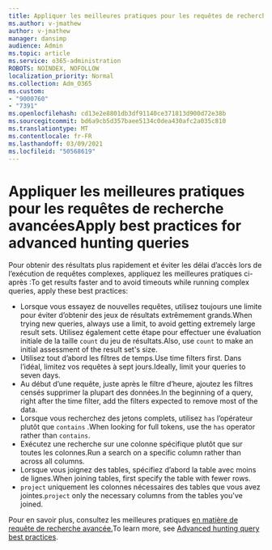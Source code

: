 ```yaml
---
title: Appliquer les meilleures pratiques pour les requêtes de recherche avancées
ms.author: v-jmathew
author: v-jmathew
manager: dansimp
audience: Admin
ms.topic: article
ms.service: o365-administration
ROBOTS: NOINDEX, NOFOLLOW
localization_priority: Normal
ms.collection: Adm_O365
ms.custom:
- "9000760"
- "7391"
ms.openlocfilehash: cd13e2e8801db3df91140ce371813d900d72e38b
ms.sourcegitcommit: bd6a9cb5d357baee5134c0dea430afc2a035c810
ms.translationtype: MT
ms.contentlocale: fr-FR
ms.lasthandoff: 03/09/2021
ms.locfileid: "50568619"
---
```

# <a name="apply-best-practices-for-advanced-hunting-queries"></a><span data-ttu-id="e2e7d-102">Appliquer les meilleures pratiques pour les requêtes de recherche avancées</span><span class="sxs-lookup"><span data-stu-id="e2e7d-102">Apply best practices for advanced hunting queries</span></span>

<span data-ttu-id="e2e7d-103">Pour obtenir des résultats plus rapidement et éviter les délai d’accès lors de l’exécution de requêtes complexes, appliquez les meilleures pratiques ci-après :</span><span class="sxs-lookup"><span data-stu-id="e2e7d-103">To get results faster and to avoid timeouts while running complex queries, apply these best practices:</span></span>

- <span data-ttu-id="e2e7d-104">Lorsque vous essayez de nouvelles requêtes, utilisez toujours une limite pour éviter d’obtenir des jeux de résultats extrêmement grands.</span><span class="sxs-lookup"><span data-stu-id="e2e7d-104">When trying new queries, always use a limit, to avoid getting extremely large result sets.</span></span> <span data-ttu-id="e2e7d-105">Utilisez également cette étape pour effectuer une évaluation initiale de la taille `count` du jeu de résultats.</span><span class="sxs-lookup"><span data-stu-id="e2e7d-105">Also, use `count` to make an initial assessment of the result set's size.</span></span>
- <span data-ttu-id="e2e7d-106">Utilisez tout d’abord les filtres de temps.</span><span class="sxs-lookup"><span data-stu-id="e2e7d-106">Use time filters first.</span></span> <span data-ttu-id="e2e7d-107">Dans l’idéal, limitez vos requêtes à sept jours.</span><span class="sxs-lookup"><span data-stu-id="e2e7d-107">Ideally, limit your queries to seven days.</span></span>
- <span data-ttu-id="e2e7d-108">Au début d’une requête, juste après le filtre d’heure, ajoutez les filtres censés supprimer la plupart des données.</span><span class="sxs-lookup"><span data-stu-id="e2e7d-108">In the beginning of a query, right after the time filter, add the filters expected to remove most of the data.</span></span>
- <span data-ttu-id="e2e7d-109">Lorsque vous recherchez des jetons complets, utilisez `has` l’opérateur plutôt que `contains` .</span><span class="sxs-lookup"><span data-stu-id="e2e7d-109">When looking for full tokens, use the `has` operator rather than `contains`.</span></span>
- <span data-ttu-id="e2e7d-110">Exécutez une recherche sur une colonne spécifique plutôt que sur toutes les colonnes.</span><span class="sxs-lookup"><span data-stu-id="e2e7d-110">Run a search on a specific column rather than across all columns.</span></span>
- <span data-ttu-id="e2e7d-111">Lorsque vous joignez des tables, spécifiez d’abord la table avec moins de lignes.</span><span class="sxs-lookup"><span data-stu-id="e2e7d-111">When joining tables, first specify the table with fewer rows.</span></span>
- <span data-ttu-id="e2e7d-112">`project` uniquement les colonnes nécessaires des tables que vous avez jointes.</span><span class="sxs-lookup"><span data-stu-id="e2e7d-112">`project` only the necessary columns from the tables you've joined.</span></span>

<span data-ttu-id="e2e7d-113">Pour en savoir plus, consultez les meilleures pratiques [en matière de requête de recherche avancée.](https://go.microsoft.com/fwlink/?linkid=2144812)</span><span class="sxs-lookup"><span data-stu-id="e2e7d-113">To learn more, see [Advanced hunting query best practices](https://go.microsoft.com/fwlink/?linkid=2144812).</span></span>
